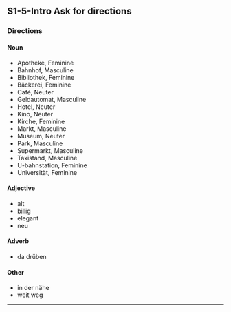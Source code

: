 ## S1-5-Intro Ask for directions
### Directions
#### Noun
- Apotheke, Feminine
- Bahnhof, Masculine
- Bibliothek, Feminine
- Bäckerei, Feminine
- Café, Neuter
- Geldautomat, Masculine
- Hotel, Neuter
- Kino, Neuter
- Kirche, Feminine
- Markt, Masculine
- Museum, Neuter
- Park, Masculine
- Supermarkt, Masculine
- Taxistand, Masculine
- U-bahnstation, Feminine
- Universität, Feminine
#### Adjective
- alt
- billig
- elegant
- neu
#### Adverb
- da drüben
#### Other
- in der nähe
- weit weg
---
